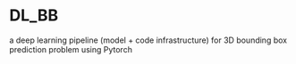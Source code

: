 # DL_BB
a deep learning pipeline (model + code infrastructure) for 3D bounding box prediction problem using Pytorch
